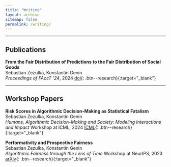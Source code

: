 ```yaml
---
title: "Writing"
layout: archive
sitemap: false
permalink: /writing/
---
```


---
## Publications

**From the Fair Distribution of Predictions to the Fair Distribution of Social Goods** \
Sebastian Zezulka, Konstantin Genin \
*Proceedings of FAccT '24*, 2024 
[doi](https://doi.org/10.1145/3630106.3659020){: .btn--research}{:target="_blank"}

---
## Workshop Papers

**Risk Scores in Algorithmic Decision-Making as Statistical Fatalism** \
Sebastian Zezulka, Konstantin Genin \
*Humans, Algorithmic Decision-Making and Society: Modeling Interactions and Impact* Workshop at ICML, 2024
[ICML](https://icml.cc/virtual/2024/38206){: .btn--research}{:target="_blank"}

**Performativity and Prospective Fairness** \
Sebastian Zezulka, Konstantin Genin \
*Algorithmic Fairness through the Lens of Time* Workshop at NeurIPS, 2023
[arXiv](https://doi.org/10.48550/arXiv.2310.08349){: .btn--research}{:target="_blank"}



